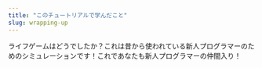 ```yaml
---
title: "このチュートリアルで学んだこと"
slug: wrapping-up
---
```


ライフゲームはどうでしたか？これは昔から使われている新人プログラマーのためのシミュレーションです！これであなたも新人プログラマーの仲間入り！

<!-- - Bullet list of key concepts -->
